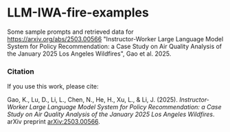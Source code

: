 # LLM-IWA-fire-examples

Some sample prompts and retrieved data for https://arxiv.org/abs/2503.00566 "Instructor-Worker Large Language Model System for Policy Recommendation: a Case Study on Air Quality Analysis of the January 2025 Los Angeles Wildfires", Gao et al. 2025. 

### Citation

If you use this work, please cite:

Gao, K., Lu, D., Li, L., Chen, N., He, H., Xu, L., & Li, J. (2025). *Instructor-Worker Large Language Model System for Policy Recommendation: a Case Study on Air Quality Analysis of the January 2025 Los Angeles Wildfires*. arXiv preprint [arXiv:2503.00566](https://arxiv.org/abs/2503.00566).
